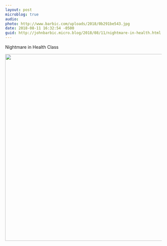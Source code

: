 ```yaml
---
layout: post
microblog: true
audio: 
photo: http://www.barbic.com/uploads/2018/0b291be543.jpg
date: 2018-08-11 16:32:54 -0500
guid: http://johnbarbic.micro.blog/2018/08/11/nightmare-in-health.html
---
```

Nightmare in Health Class

<img src="http://www.barbic.com/uploads/2018/0b291be543.jpg" width="600" height="600" />
